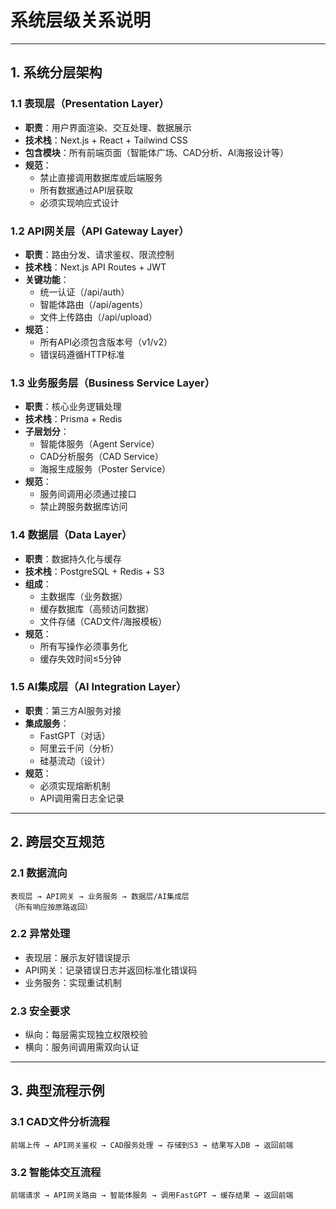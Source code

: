 # 系统层级关系说明

---

## 1. 系统分层架构

### 1.1 表现层（Presentation Layer）
- **职责**：用户界面渲染、交互处理、数据展示
- **技术栈**：Next.js + React + Tailwind CSS
- **包含模块**：所有前端页面（智能体广场、CAD分析、AI海报设计等）
- **规范**：
  - 禁止直接调用数据库或后端服务
  - 所有数据通过API层获取
  - 必须实现响应式设计

### 1.2 API网关层（API Gateway Layer）
- **职责**：路由分发、请求鉴权、限流控制
- **技术栈**：Next.js API Routes + JWT
- **关键功能**：
  - 统一认证（/api/auth）
  - 智能体路由（/api/agents）
  - 文件上传路由（/api/upload）
- **规范**：
  - 所有API必须包含版本号（v1/v2）
  - 错误码遵循HTTP标准

### 1.3 业务服务层（Business Service Layer）
- **职责**：核心业务逻辑处理
- **技术栈**：Prisma + Redis
- **子层划分**：
  - 智能体服务（Agent Service）
  - CAD分析服务（CAD Service）
  - 海报生成服务（Poster Service）
- **规范**：
  - 服务间调用必须通过接口
  - 禁止跨服务数据库访问

### 1.4 数据层（Data Layer）
- **职责**：数据持久化与缓存
- **技术栈**：PostgreSQL + Redis + S3
- **组成**：
  - 主数据库（业务数据）
  - 缓存数据库（高频访问数据）
  - 文件存储（CAD文件/海报模板）
- **规范**：
  - 所有写操作必须事务化
  - 缓存失效时间≤5分钟

### 1.5 AI集成层（AI Integration Layer）
- **职责**：第三方AI服务对接
- **集成服务**：
  - FastGPT（对话）
  - 阿里云千问（分析）
  - 硅基流动（设计）
- **规范**：
  - 必须实现熔断机制
  - API调用需日志全记录

---

## 2. 跨层交互规范

### 2.1 数据流向
```
表现层 → API网关 → 业务服务 → 数据层/AI集成层
（所有响应按原路返回）
```

### 2.2 异常处理
- 表现层：展示友好错误提示
- API网关：记录错误日志并返回标准化错误码
- 业务服务：实现重试机制

### 2.3 安全要求
- 纵向：每层需实现独立权限校验
- 横向：服务间调用需双向认证

---

## 3. 典型流程示例

### 3.1 CAD文件分析流程
```
前端上传 → API网关鉴权 → CAD服务处理 → 存储到S3 → 结果写入DB → 返回前端
```

### 3.2 智能体交互流程
```
前端请求 → API网关路由 → 智能体服务 → 调用FastGPT → 缓存结果 → 返回前端
``` 